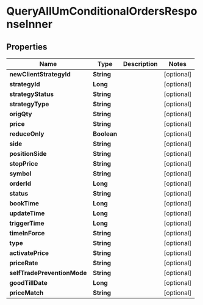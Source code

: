 

# QueryAllUmConditionalOrdersResponseInner


## Properties

| Name | Type | Description | Notes |
|------------ | ------------- | ------------- | -------------|
|**newClientStrategyId** | **String** |  |  [optional] |
|**strategyId** | **Long** |  |  [optional] |
|**strategyStatus** | **String** |  |  [optional] |
|**strategyType** | **String** |  |  [optional] |
|**origQty** | **String** |  |  [optional] |
|**price** | **String** |  |  [optional] |
|**reduceOnly** | **Boolean** |  |  [optional] |
|**side** | **String** |  |  [optional] |
|**positionSide** | **String** |  |  [optional] |
|**stopPrice** | **String** |  |  [optional] |
|**symbol** | **String** |  |  [optional] |
|**orderId** | **Long** |  |  [optional] |
|**status** | **String** |  |  [optional] |
|**bookTime** | **Long** |  |  [optional] |
|**updateTime** | **Long** |  |  [optional] |
|**triggerTime** | **Long** |  |  [optional] |
|**timeInForce** | **String** |  |  [optional] |
|**type** | **String** |  |  [optional] |
|**activatePrice** | **String** |  |  [optional] |
|**priceRate** | **String** |  |  [optional] |
|**selfTradePreventionMode** | **String** |  |  [optional] |
|**goodTillDate** | **Long** |  |  [optional] |
|**priceMatch** | **String** |  |  [optional] |



